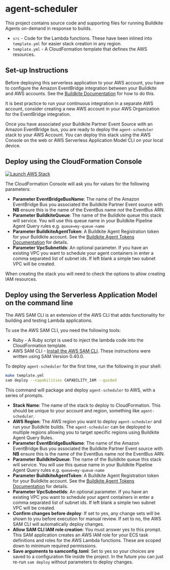 # agent-scheduler

This project contains source code and supporting files for running Buildkite
Agents on-demand in response to builds.

- `src` - Code for the Lambda functions. These have been inlined into `template.yml` for easier stack creation in any region.
- `template.yml` - A CloudFormation template that defines the AWS resources.

## Set-up Instructions

Before deploying this serverless application to your AWS account, you have to
configure the Amazon EventBridge integration between your Buildkite and AWS
accounts. See the [Buildkite Documentation](https://buildkite.com/docs/integrations/amazon-eventbridge)
for how to do this.

It is best practice to run your continuous integration in a separate AWS
account, consider creating a new AWS account in your AWS Organization for the
EventBridge integration.

Once you have associated your Buildkite Partner Event Source with an Amazon
EventBridge bus, you are ready to deploy the `agent-scheduler` stack to your
AWS Account. You can deploy this stack using the AWS Console on the web or AWS
Serverless Application Model CLI on your local device.

## Deploy using the CloudFormation Console

[![Launch AWS Stack](https://cdn.rawgit.com/buildkite/cloudformation-launch-stack-button-svg/master/launch-stack.svg)](https://console.aws.amazon.com/cloudformation/home#/stacks/new?stackName=agent-scheduler&templateURL=https://buildkite-on-demand-us-east-1.s3.amazonaws.com/agent-scheduler/latest/template.yml)

The CloudFormation Console will ask you for values for the following parameters:

* **Parameter EventBridgeBusName**: The name of the Amazon EventBridge Bus you associated the Buildkite Partner Event source with **NB** ensure this is the name of the EventBus name _not_ the EventBus ARN.
* **Parameter BuildkiteQueue**: The name of the Buildkite queue this stack will service. You will use this
queue name in your Buildkite Pipeline Agent Query rules e.g. `queue=my-queue-name`
* **Parameter BuildkiteAgentToken**: A Buildkite Agent Registration token for your Buildkite account. See
the [Buildkite Agent Tokens Documentation](https://buildkite.com/docs/agent/v3/tokens) for details.
* **Parameter VpcSubnetIds**: An optional parameter. If you have an existing VPC you
want to schedule your agent containers in enter a comma separated list of subnet ids. If left blank
a simple two subnet VPC will be created.

When creating the stack you will need to check the options to allow creating
IAM resources.

## Deploy using the Serverless Application Model on the command line

The AWS SAM CLI is an extension of the AWS CLI that adds functionality for building and testing Lambda applications.

To use the AWS SAM CLI, you need the following tools:

* Ruby - A Ruby script is used to inject the lambda code into the CloudFormation template.
* AWS SAM CLI - [Install the AWS SAM CLI](https://docs.aws.amazon.com/serverless-application-model/latest/developerguide/serverless-sam-cli-install.html). These instructions were written using SAM Version 0.40.0.

To deploy `agent-scheduler` for the first time, run the following in your shell:

```bash
make template.yml
sam deploy --capabilities CAPABILITY_IAM --guided
```

This command will package and deploy `agent-scheduler` to AWS, with a series of prompts.

* **Stack Name**: The name of the stack to deploy to CloudFormation. This should be unique to your account and region,
something like `agent-scheduler`.
* **AWS Region**: The AWS region you want to deploy `agent-scheduler` and run your Buildkite builds.
The `agent-scheduler` can be deployed to multiple regions allowing you to target specific regions using Buildkite
Agent Query Rules.
* **Parameter EventBridgeBusName**: The name of the Amazon EventBridge Bus you associated the Buildkite Partner Event source with **NB** ensure this is the name of the EventBus name _not_ the EventBus ARN.
* **Parameter BuildkiteQueue**: The name of the Buildkite queue this stack will service. You will use this
queue name in your Buildkite Pipeline Agent Query rules e.g. `queue=my-queue-name`
* **Parameter BuildkiteAgentToken**: A Buildkite Agent Registration token for your Buildkite account. See
the [Buildkite Agent Tokens Documentation](https://buildkite.com/docs/agent/v3/tokens) for details.
* **Parameter VpcSubnetIds**: An optional parameter. If you have an existing VPC you
want to schedule your agent containers in enter a comma separated list of subnet ids. If left blank
a simple two subnet VPC will be created.
* **Confirm changes before deploy**: If set to yes, any change sets will be shown to you before execution for manual review. If set to no, the AWS SAM CLI will automatically deploy changes.
* **Allow SAM CLI IAM role creation**: You must answer yes to this prompt. This SAM application creates an AWS IAM role for your ECS task definitions and roles for the AWS Lambda functions. These are scoped down to minimum required permissions.
* **Save arguments to samconfig.toml**: Set to yes so your choices are saved to a configuration file inside the project. In the future you can just re-run `sam deploy` without parameters to deploy changes.
